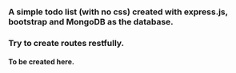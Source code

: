 ### A simple todo list (with no css) created with express.js, bootstrap and MongoDB as the database.
### Try to create routes restfully.
#### To be created here.